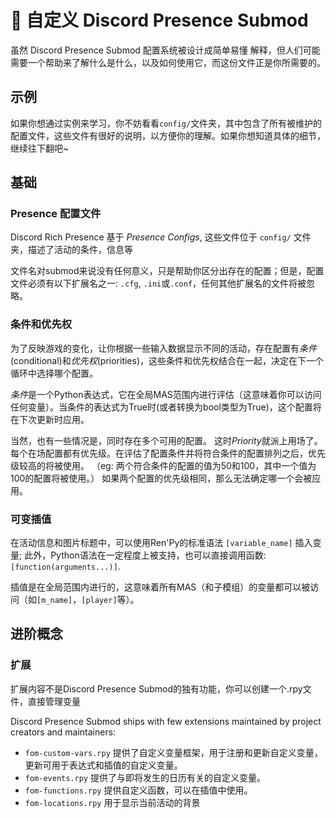 # 🔧 自定义 Discord Presence Submod

虽然 Discord Presence Submod 配置系统被设计成简单易懂
解释，但人们可能需要一个帮助来了解什么是什么，以及如何使用它，而这份文件正是你所需要的。

## 示例

如果你想通过实例来学习，你不妨看看`config/`文件夹，其中包含了所有被维护的配置文件，这些文件有很好的说明，以方便你的理解。如果你想知道具体的细节，继续往下翻吧~

## 基础

### Presence 配置文件

Discord Rich Presence 基于 *Presence Configs*, 这些文件位于
`config/` 文件夹，描述了活动的条件，信息等

文件名对submod来说没有任何意义，只是帮助你区分出存在的配置；但是，配置文件必须有以下扩展名之一: `.cfg`, `.ini`或`.conf`，任何其他扩展名的文件将被忽略。

### 条件和优先权

为了反映游戏的变化，让你根据一些输入数据显示不同的活动，存在配置有*条件*(conditional)和*优先权*(priorities)，这些条件和优先权结合在一起，决定在下一个循环中选择哪个配置。

*条件*是一个Python表达式，它在全局MAS范围内进行评估（这意味着你可以访问任何变量）。当条件的表达式为True时(或者转换为bool类型为True)，这个配置将在下次更新时应用。

当然，也有一些情况是，同时存在多个可用的配置。
这时*Priority*就派上用场了。每个在场配置都有优先级。在评估了配置条件并将符合条件的配置排列之后，优先级较高的将被使用。
（eg: 两个符合条件的配置的值为50和100，其中一个值为100的配置将被使用。）
如果两个配置的优先级相同，那么无法确定哪一个会被应用。

### 可变插值

在活动信息和图片标题中，可以使用Ren'Py的标准语法 `[variable_name]` 插入变量; 此外，Python语法在一定程度上被支持，也可以直接调用函数: `[function(arguments...)]`.

插值是在全局范围内进行的，这意味着所有MAS（和子模组）的变量都可以被访问（如`[m_name]`，`[player]`等）。

## 进阶概念

### 扩展

扩展内容不是Discord Presence Submod的独有功能，你可以创建一个.rpy文件，直接管理变量

Discord Presence Submod ships with few extensions maintained by project creators
and maintainers:

* `fom-custom-vars.rpy` 提供了自定义变量框架，用于注册和更新自定义变量，更新可用于表达式和插值的自定义变量。
* `fom-events.rpy` 提供了与即将发生的日历有关的自定义变量。
* `fom-functions.rpy` 提供自定义函数，可以在插值中使用。
* `fom-locations.rpy` 用于显示当前活动的背景  